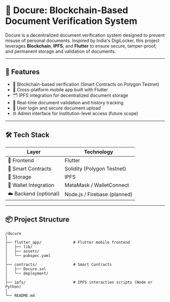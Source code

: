 # 📄 Docure: Blockchain-Based Document Verification System

Docure is a decentralized document verification system designed to prevent misuse of personal documents. Inspired by India's DigiLocker, this project leverages **Blockchain**, **IPFS**, and **Flutter** to ensure secure, tamper-proof, and permanent storage and validation of documents.

---

## 🚀 Features

- 🔐 Blockchain-based verification (Smart Contracts on Polygon Testnet)
- 📱 Cross-platform mobile app built with Flutter
- 🗂️ IPFS integration for decentralized document storage
- 🧾 Real-time document validation and history tracking
- 👤 User login and secure document upload
- 🌐 Admin interface for institution-level access (future scope)

---

## 🛠️ Tech Stack

| Layer | Technology |
|-------|------------|
| 📱 Frontend | Flutter |
| 🔗 Smart Contracts | Solidity (Polygon Testnet) |
| 🧊 Storage | IPFS |
| 🔐 Wallet Integration | MetaMask / WalletConnect |
| ☁️ Backend (optional) | Node.js / Firebase (planned) |

---

## 📦 Project Structure

```plaintext
/docure
│
├── flutter_app/              # Flutter mobile frontend
│   ├── lib/
│   ├── assets/
│   └── pubspec.yaml
│
├── contracts/                # Smart Contracts
│   ├── Docure.sol
│   └── deployment/
│
├── ipfs/                     # IPFS interaction scripts (Node or Python)
│
└── README.md

